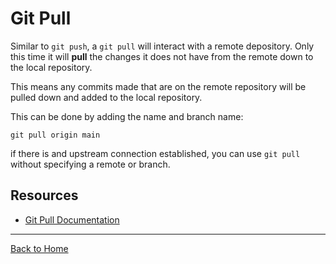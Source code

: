 # Git Pull

Similar to `git push`, a `git pull` will interact with a remote depository. Only this time it will **pull** the changes it does not have from the remote down to the local repository.

This means any commits made that are on the remote repository will be pulled down and added to the local repository.

This can be done by adding the name and branch name:
```
git pull origin main
```

if there is and upstream connection established, you can use `git pull` without specifying a remote or branch.

## Resources

- [Git Pull Documentation](https://git-scm.com/docs/git-pull)

---
[Back to Home](../README.md)